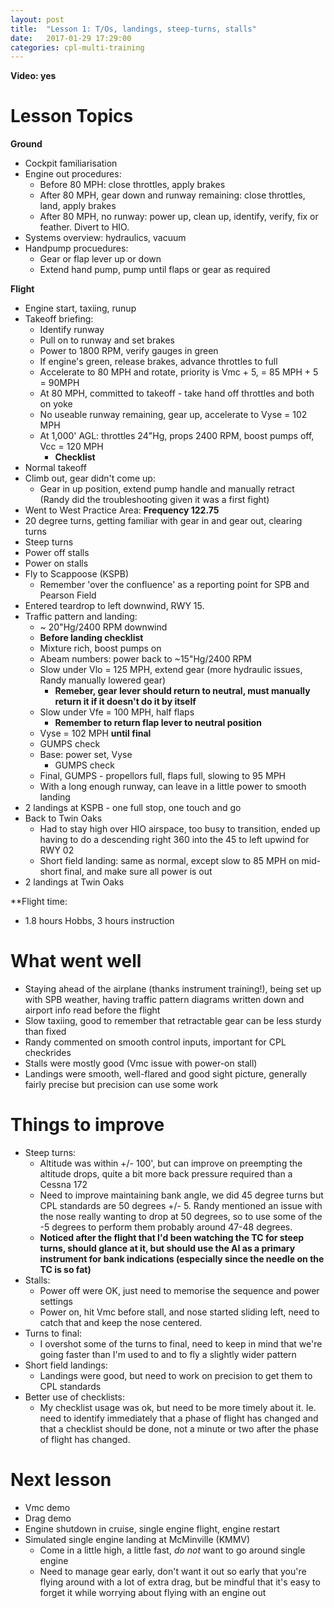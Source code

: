 ```yaml
---
layout: post
title:  "Lesson 1: T/Os, landings, steep-turns, stalls"
date:   2017-01-29 17:29:00
categories: cpl-multi-training
---
```


**Video: yes**

# Lesson Topics

**Ground**

 * Cockpit familiarisation
 * Engine out procedures:
   * Before 80 MPH: close throttles, apply brakes
   * After 80 MPH, gear down and runway remaining: close throttles, land, apply brakes
   * After 80 MPH, no runway: power up, clean up, identify, verify, fix or feather. Divert to HIO.
 * Systems overview: hydraulics, vacuum
 * Handpump procuedures:
   * Gear or flap lever up or down
   * Extend hand pump, pump until flaps or gear as required

**Flight**

 * Engine start, taxiing, runup
 * Takeoff briefing:
   * Identify runway
   * Pull on to runway and set brakes
   * Power to 1800 RPM, verify gauges in green
   * If engine's green, release brakes, advance throttles to full
   * Accelerate to 80 MPH and rotate, priority is Vmc + 5, = 85 MPH + 5 = 90MPH
   * At 80 MPH, committed to takeoff - take hand off throttles and both on yoke
   * No useable runway remaining, gear up, accelerate to Vyse = 102 MPH
   * At 1,000' AGL: throttles 24"Hg, props 2400 RPM, boost pumps off, Vcc = 120 MPH
     * **Checklist**
 * Normal takeoff
 * Climb out, gear didn't come up:
   * Gear in up position, extend pump handle and manually retract (Randy did the
     troubleshooting given it was a first fight)
 * Went to West Practice Area: **Frequency 122.75**
 * 20 degree turns, getting familiar with gear in and gear out, clearing turns
 * Steep turns
 * Power off stalls
 * Power on stalls
 * Fly to Scappoose (KSPB)
   * Remember 'over the confluence' as a reporting point for SPB and Pearson Field
 * Entered teardrop to left downwind, RWY 15.
 * Traffic pattern and landing:
   * ~ 20"Hg/2400 RPM downwind
   * **Before landing checklist**
   * Mixture rich, boost pumps on
   * Abeam numbers: power back to ~15"Hg/2400 RPM
   * Slow under Vlo = 125 MPH, extend gear (more hydraulic issues, Randy manually
     lowered gear)
     * **Remeber, gear lever should return to neutral, must manually return it if it
       doesn't do it by itself**
   * Slow under Vfe = 100 MPH, half flaps
     * **Remember to return flap lever to neutral position**
   * Vyse = 102 MPH **until final**
   * GUMPS check
   * Base: power set, Vyse
     * GUMPS check
   * Final, GUMPS - propellors full, flaps full, slowing to 95 MPH
   * With a long enough runway, can leave in a little power to smooth landing
 * 2 landings at KSPB - one full stop, one touch and go
 * Back to Twin Oaks
   * Had to stay high over HIO airspace, too busy to transition, ended up having
     to do a descending right 360 into the 45 to left upwind for RWY 02
   * Short field landing: same as normal, except slow to 85 MPH on mid-short final,
     and make sure all power is out
 * 2 landings at Twin Oaks

**Flight time:

 * 1.8 hours Hobbs, 3 hours instruction

# What went well

 * Staying ahead of the airplane (thanks instrument training!), being set up with
   SPB weather, having traffic pattern diagrams written down and airport info
   read before the flight
 * Slow taxiing, good to remember that retractable gear can be less sturdy than fixed
 * Randy commented on smooth control inputs, important for CPL checkrides
 * Stalls were mostly good (Vmc issue with power-on stall)
 * Landings were smooth, well-flared and good sight picture, generally fairly
   precise but precision can use some work

# Things to improve

 * Steep turns:
   * Altitude was within +/- 100', but can improve on preempting the altitude drops,
     quite a bit more back pressure required than a Cessna 172
   * Need to improve maintaining bank angle, we did 45 degree turns but CPL standards
     are 50 degrees +/- 5. Randy mentioned an issue with the nose really wanting to
     drop at 50 degrees, so to use some of the -5 degrees to perform them probably
     around 47-48 degrees.
   * **Noticed after the flight that I'd been watching the TC for steep turns, should
     glance at it, but should use the AI as a primary instrument for bank indications
     (especially since the needle on the TC is so fat)**
 * Stalls:
   * Power off were OK, just need to memorise the sequence and power settings
   * Power on, hit Vmc before stall, and nose started sliding left, need to catch
     that and keep the nose centered.
 * Turns to final:
   * I overshot some of the turns to final, need to keep in mind that we're going
     faster than I'm used to and to fly a slightly wider pattern
 * Short field landings:
   * Landings were good, but need to work on precision to get them to CPL standards
 * Better use of checklists:
   * My checklist usage was ok, but need to be more timely about it. Ie. need to
     identify immediately that a phase of flight has changed and that a checklist
     should be done, not a minute or two after the phase of flight has changed.

# Next lesson

 * Vmc demo
 * Drag demo
 * Engine shutdown in cruise, single engine flight, engine restart
 * Simulated single engine landing at McMinville (KMMV)
   * Come in a little high, a little fast, *do not* want to go around single engine
   * Need to manage gear early, don't want it out so early that you're flying around
     with a lot of extra drag, but be mindful that it's easy to forget it while
     worrying about flying with an engine out
